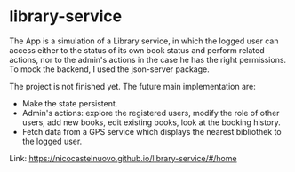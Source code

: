 # library-service

The App is a simulation of a Library service, in which the logged user can access either to the status of its own book status and perform related actions, nor to the admin's actions in the case he has the right permissions. To mock the backend, I used the json-server package.

The project is not finished yet. The future main implementation are:
- Make the state persistent.
- Admin's actions: explore the registered users, modify the role of other users, add new books, edit existing books, look at the booking history.
- Fetch data from a GPS service which displays the nearest bibliothek to the logged user.

Link: https://nicocastelnuovo.github.io/library-service/#/home